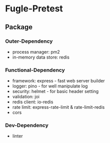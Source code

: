 # Fugle-Pretest

## Package
### Outer-Dependency
- process manager: pm2
- in-memory data store: redis

### Functional-Dependency
- framework: express - fast web server builder
- logger: pino - for well manipulate log
- security: helmet - for basic header setting
- validation: joi
- redis client: io-redis
- rate limit: express-rate-limit & rate-limit-redis
- cors

### Dev-Dependency
- linter